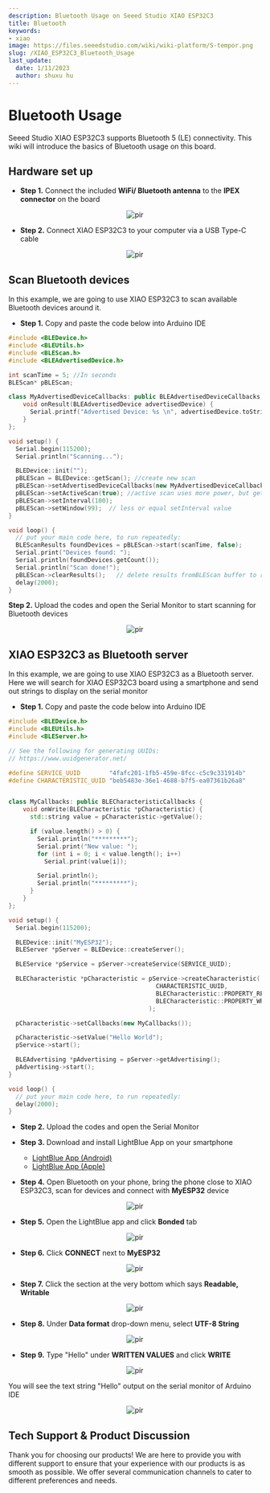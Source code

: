 ```yaml
---
description: Bluetooth Usage on Seeed Studio XIAO ESP32C3
title: Bluetooth
keywords:
- xiao
image: https://files.seeedstudio.com/wiki/wiki-platform/S-tempor.png
slug: /XIAO_ESP32C3_Bluetooth_Usage
last_update:
  date: 1/11/2023
  author: shuxu hu
---
```


# Bluetooth Usage

Seeed Studio XIAO ESP32C3 supports Bluetooth 5 (LE) connectivity. This wiki will introduce the basics of Bluetooth usage on this board.

## Hardware set up

- **Step 1.** Connect the included **WiFi/ Bluetooth antenna** to the **IPEX connector** on the board

<div align="center"><img src="https://files.seeedstudio.com/wiki/XIAO_WiFi/wifi-6.png" alt="pir" width={130} height="auto" /></div>


- **Step 2.** Connect XIAO ESP32C3 to your computer via a USB Type-C cable

<div align="center"><img src="https://files.seeedstudio.com/wiki/XIAO_WiFi/cable-connect.png" alt="pir" width={120} height="auto" /></div>



## Scan Bluetooth devices

In this example, we are going to use XIAO ESP32C3 to scan available Bluetooth devices around it.

- **Step 1.** Copy and paste the code below into Arduino IDE

```cpp
#include <BLEDevice.h>
#include <BLEUtils.h>
#include <BLEScan.h>
#include <BLEAdvertisedDevice.h>

int scanTime = 5; //In seconds
BLEScan* pBLEScan;

class MyAdvertisedDeviceCallbacks: public BLEAdvertisedDeviceCallbacks {
    void onResult(BLEAdvertisedDevice advertisedDevice) {
      Serial.printf("Advertised Device: %s \n", advertisedDevice.toString().c_str());
    }
};

void setup() {
  Serial.begin(115200);
  Serial.println("Scanning...");

  BLEDevice::init("");
  pBLEScan = BLEDevice::getScan(); //create new scan
  pBLEScan->setAdvertisedDeviceCallbacks(new MyAdvertisedDeviceCallbacks());
  pBLEScan->setActiveScan(true); //active scan uses more power, but get results faster
  pBLEScan->setInterval(100);
  pBLEScan->setWindow(99);  // less or equal setInterval value
}

void loop() {
  // put your main code here, to run repeatedly:
  BLEScanResults foundDevices = pBLEScan->start(scanTime, false);
  Serial.print("Devices found: ");
  Serial.println(foundDevices.getCount());
  Serial.println("Scan done!");
  pBLEScan->clearResults();   // delete results fromBLEScan buffer to release memory
  delay(2000);
}
```

**Step 2.** Upload the codes and open the Serial Monitor to start scanning for Bluetooth devices

<div align="center"><img src="https://files.seeedstudio.com/wiki/XIAO_WiFi/ble-1.jpg" alt="pir" width={1000} height="auto" /></div>


## XIAO ESP32C3 as Bluetooth server

In this example, we are going to use XIAO ESP32C3 as a Bluetooth server. Here we will search for XIAO ESP32C3 board using a smartphone and send out strings to display on the serial monitor

- **Step 1.** Copy and paste the code below into Arduino IDE

```cpp
#include <BLEDevice.h>
#include <BLEUtils.h>
#include <BLEServer.h>

// See the following for generating UUIDs:
// https://www.uuidgenerator.net/

#define SERVICE_UUID        "4fafc201-1fb5-459e-8fcc-c5c9c331914b"
#define CHARACTERISTIC_UUID "beb5483e-36e1-4688-b7f5-ea07361b26a8"


class MyCallbacks: public BLECharacteristicCallbacks {
    void onWrite(BLECharacteristic *pCharacteristic) {
      std::string value = pCharacteristic->getValue();

      if (value.length() > 0) {
        Serial.println("*********");
        Serial.print("New value: ");
        for (int i = 0; i < value.length(); i++)
          Serial.print(value[i]);

        Serial.println();
        Serial.println("*********");
      }
    }
};

void setup() {
  Serial.begin(115200);

  BLEDevice::init("MyESP32");
  BLEServer *pServer = BLEDevice::createServer();

  BLEService *pService = pServer->createService(SERVICE_UUID);

  BLECharacteristic *pCharacteristic = pService->createCharacteristic(
                                         CHARACTERISTIC_UUID,
                                         BLECharacteristic::PROPERTY_READ |
                                         BLECharacteristic::PROPERTY_WRITE
                                       );

  pCharacteristic->setCallbacks(new MyCallbacks());

  pCharacteristic->setValue("Hello World");
  pService->start();

  BLEAdvertising *pAdvertising = pServer->getAdvertising();
  pAdvertising->start();
}

void loop() {
  // put your main code here, to run repeatedly:
  delay(2000);
}
```

- **Step 2.** Upload the codes and open the Serial Monitor

- **Step 3.** Download and install LightBlue App on your smartphone


  - [LightBlue App (Android)](https://play.google.com/store/apps/details?id=com.punchthrough.lightblueexplorer&hl=en_US&gl=US)
  - [LightBlue App (Apple)](https://apps.apple.com/us/app/lightblue/id557428110)


- **Step 4.** Open Bluetooth on your phone, bring the phone close to XIAO ESP32C3, scan for devices and connect with **MyESP32** device

<div align="center"><img src="https://files.seeedstudio.com/wiki/XIAO_WiFi/ble-2.jpg" alt="pir" width={300} height="auto" /></div>


- **Step 5.** Open the LightBlue app and click **Bonded** tab

<div align="center"><img src="https://files.seeedstudio.com/wiki/XIAO_WiFi/ble-3.jpg" alt="pir" width={350} height="auto" /></div>


- **Step 6.** Click **CONNECT** next to **MyESP32**

<div align="center"><img src="https://files.seeedstudio.com/wiki/XIAO_WiFi/ble-4.jpg" alt="pir" width={350} height="auto" /></div>


- **Step 7.** Click the section at the very bottom which says **Readable, Writable**

<div align="center"><img src="https://files.seeedstudio.com/wiki/XIAO_WiFi/ble-5.jpg" alt="pir" width={300} height="auto" /></div>


- **Step 8.** Under **Data format** drop-down menu, select **UTF-8 String**

<div align="center"><img src="https://files.seeedstudio.com/wiki/XIAO_WiFi/ble-6.jpg" alt="pir" width={300} height="auto" /></div>


- **Step 9.** Type "Hello" under **WRITTEN VALUES** and click **WRITE**
<div align="center"><img src="https://files.seeedstudio.com/wiki/XIAO_WiFi/ble-7.jpg" alt="pir" width={300} height="auto" /></div>


You will see the text string "Hello" output on the serial monitor of Arduino IDE

<div align="center"><img src="https://files.seeedstudio.com/wiki/XIAO_WiFi/ble-9.jpg" alt="pir" width={500} height="auto" /></div>


## Tech Support & Product Discussion

Thank you for choosing our products! We are here to provide you with different support to ensure that your experience with our products is as smooth as possible. We offer several communication channels to cater to different preferences and needs.

<div class="button_tech_support_container">
<a href="https://forum.seeedstudio.com/" class="button_forum"></a> 
<a href="https://www.seeedstudio.com/contacts" class="button_email"></a>
</div>

<div class="button_tech_support_container">
<a href="https://discord.gg/eWkprNDMU7" class="button_discord"></a> 
<a href="https://github.com/Seeed-Studio/wiki-documents/discussions/69" class="button_discussion"></a>
</div>